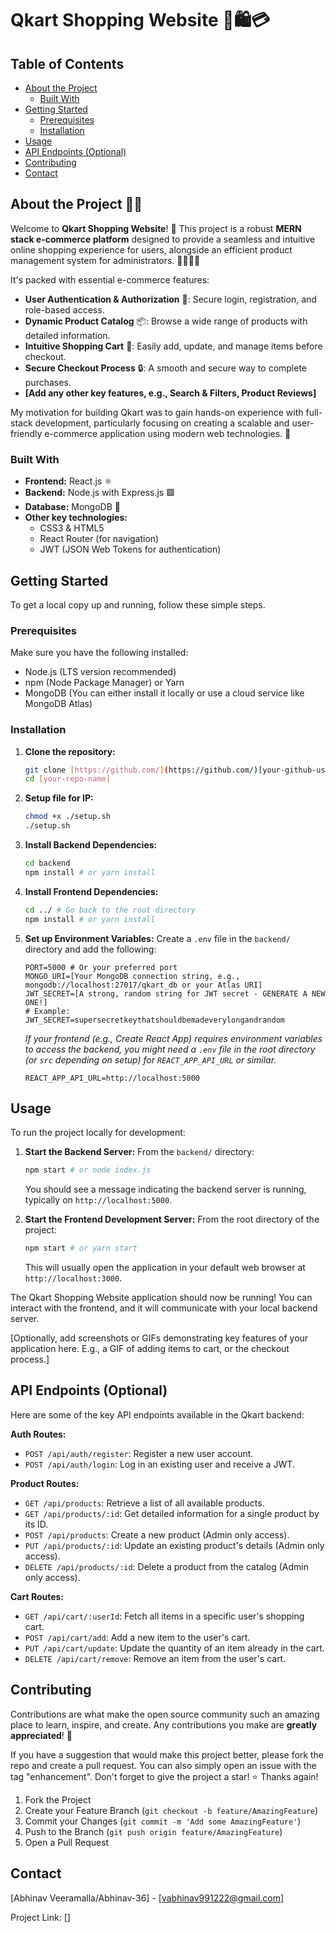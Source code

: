 # Qkart Shopping Website 🛒🛍️💳



## Table of Contents

* [About the Project](#about-the-project)
    * [Built With](#built-with)
* [Getting Started](#getting-started)
    * [Prerequisites](#prerequisites)
    * [Installation](#installation)
* [Usage](#usage)
* [API Endpoints (Optional)](#api-endpoints-optional)
* [Contributing](#contributing)
* [Contact](#contact)

## About the Project 🚀✨

Welcome to **Qkart Shopping Website**! 🎉 This project is a robust **MERN stack e-commerce platform** designed to provide a seamless and intuitive online shopping experience for users, alongside an efficient product management system for administrators. 👩‍💻👨‍💼

It's packed with essential e-commerce features:
* **User Authentication & Authorization** 🔑: Secure login, registration, and role-based access.
* **Dynamic Product Catalog** 📦: Browse a wide range of products with detailed information.
* **Intuitive Shopping Cart** 🛒: Easily add, update, and manage items before checkout.
* **Secure Checkout Process** 🔒: A smooth and secure way to complete purchases.
* **[Add any other key features, e.g., Search & Filters, Product Reviews]**

My motivation for building Qkart was to gain hands-on experience with full-stack development, particularly focusing on creating a scalable and user-friendly e-commerce application using modern web technologies. 🎯

### Built With

* **Frontend:** React.js ⚛️
* **Backend:** Node.js with Express.js 🟩
* **Database:** MongoDB 🍃
* **Other key technologies:**
    * CSS3 & HTML5
    * React Router (for navigation)
    * JWT (JSON Web Tokens for authentication)

## Getting Started

To get a local copy up and running, follow these simple steps.

### Prerequisites

Make sure you have the following installed:

* Node.js (LTS version recommended)
* npm (Node Package Manager) or Yarn
* MongoDB (You can either install it locally or use a cloud service like MongoDB Atlas)

### Installation

1.  **Clone the repository:**
    ```bash
    git clone [https://github.com/](https://github.com/)[your-github-username]/[your-repo-name].git
    cd [your-repo-name]
    ```
2.  **Setup file for IP:**
    ```bash
    chmod +x ./setup.sh
    ./setup.sh
    ```
3.  **Install Backend Dependencies:**
    ```bash
    cd backend
    npm install # or yarn install
    ```

4.  **Install Frontend Dependencies:**
    ```bash
    cd ../ # Go back to the root directory
    npm install # or yarn install
    ```

5.  **Set up Environment Variables:**
    Create a `.env` file in the `backend/` directory and add the following:

    ```
    PORT=5000 # Or your preferred port
    MONGO_URI=[Your MongoDB connection string, e.g., mongodb://localhost:27017/qkart_db or your Atlas URI]
    JWT_SECRET=[A strong, random string for JWT secret - GENERATE A NEW ONE!]
    # Example: JWT_SECRET=supersecretkeythatshouldbemadeverylongandrandom
    ```
    *If your frontend (e.g., Create React App) requires environment variables to access the backend, you might need a `.env` file in the root directory (or `src` depending on setup) for `REACT_APP_API_URL` or similar.*
    ```
    REACT_APP_API_URL=http://localhost:5000
    ```

## Usage

To run the project locally for development:

1.  **Start the Backend Server:**
    From the `backend/` directory:
    ```bash
    npm start # or node index.js
    ```
    You should see a message indicating the backend server is running, typically on `http://localhost:5000`.

2.  **Start the Frontend Development Server:**
    From the root directory of the project:
    ```bash
    npm start # or yarn start
    ```
    This will usually open the application in your default web browser at `http://localhost:3000`.

The Qkart Shopping Website application should now be running! You can interact with the frontend, and it will communicate with your local backend server.

[Optionally, add screenshots or GIFs demonstrating key features of your application here. E.g., a GIF of adding items to cart, or the checkout process.]
## API Endpoints (Optional)

Here are some of the key API endpoints available in the Qkart backend:

**Auth Routes:**
* `POST /api/auth/register`: Register a new user account.
* `POST /api/auth/login`: Log in an existing user and receive a JWT.

**Product Routes:**
* `GET /api/products`: Retrieve a list of all available products.
* `GET /api/products/:id`: Get detailed information for a single product by its ID.
* `POST /api/products`: Create a new product (Admin only access).
* `PUT /api/products/:id`: Update an existing product's details (Admin only access).
* `DELETE /api/products/:id`: Delete a product from the catalog (Admin only access).

**Cart Routes:**
* `GET /api/cart/:userId`: Fetch all items in a specific user's shopping cart.
* `POST /api/cart/add`: Add a new item to the user's cart.
* `PUT /api/cart/update`: Update the quantity of an item already in the cart.
* `DELETE /api/cart/remove`: Remove an item from the user's cart.

## Contributing

Contributions are what make the open source community such an amazing place to learn, inspire, and create. Any contributions you make are **greatly appreciated**! 🙏

If you have a suggestion that would make this project better, please fork the repo and create a pull request. You can also simply open an issue with the tag "enhancement".
Don't forget to give the project a star! ⭐ Thanks again!

1.  Fork the Project
2.  Create your Feature Branch (`git checkout -b feature/AmazingFeature`)
3.  Commit your Changes (`git commit -m 'Add some AmazingFeature'`)
4.  Push to the Branch (`git push origin feature/AmazingFeature`)
5.  Open a Pull Request

## Contact

[Abhinav Veeramalla/Abhinav-36] - [vabhinav991222@gmail.com]

Project Link: []
